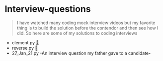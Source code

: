 # Interview-questions

> I have watched many coding mock interview videos but my favorite thing is to build the solution before the contendor and then see how I did.
> So here are some of my solutions to coding interviews


* clement.py [:link:](https://youtu.be/4tYoVx0QoN0)
* reverse.py [:link:](https://youtu.be/vHKzIPwWQkg)
* 27_Jan_21.py -An interview question my father gave to a candidate-
